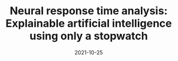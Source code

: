 ---
title: "Neural response time analysis: Explainable artificial intelligence using only a stopwatch"
collection: publications
permalink: /publication/2021-10-25-wiley-nrt-07
excerpt: 'We extended our work on Neural Response Time analysis from CVPR-W 2020 with an additional experiment showing that NRTs are sensitive to intra-class variations, yet can be used to reliably inform between intra-class variations between objects.'
date: 2021-10-25
venue: 'Applied AI Letters'
paperurl: 'https://onlinelibrary.wiley.com/doi/pdf/10.1002/ail2.48'
citation: ''
authors: 'Eric Taylor*, <strong> Shashank Shekhar* <strong>, Graham W Taylor'
image: 'images/nrt-wiley.png' 
video: 'https://www.youtube.com/watch?v=iJ9GAjerMcI&list=PLw-QBnA20Z6_Db2I3bJNpnkaThFJnELWB&ab_channel=mindsvsmachines'

---
